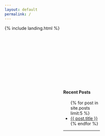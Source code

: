 ```yaml
---
layout: default
permalink: /
---
```



{% include landing.html %}



<div style="margin-top: 2in; margin-right: 2in; margin-left: 2in;">
  <h4>Recent Posts</h4>
   <ul>
  {% for post in site.posts limit:5 %}
        <li>
        <a href="{{ post.url | prepend: site.baseurl }}" style="margin-top: 1em;">
         {{ post.title }}</a>
        </li> 
{% endfor %}
 </ul>
  <hr>
</div>




